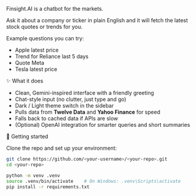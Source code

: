 Finsight.AI is a chatbot for the markets.

Ask it about a company or ticker in plain English and it will fetch the latest stock quotes or trends for you.

Example questions you can try:
- Apple latest price
- Trend for Reliance last 5 days
- Quote Meta
- Tesla latest price

✨ What it does
- Clean, Gemini-inspired interface with a friendly greeting
- Chat-style input (no clutter, just type and go)
- Dark / Light theme switch in the sidebar
- Pulls data from **Twelve Data** and **Yahoo Finance** for speed
- Falls back to cached data if APIs are slow
- (Optional) OpenAI integration for smarter queries and short summaries

🚀 Getting started

Clone the repo and set up your environment:

```bash
git clone https://github.com/<your-username>/<your-repo>.git
cd <your-repo>

python -m venv .venv
source .venv/bin/activate    # On Windows: .venv\Scripts\activate
pip install -r requirements.txt